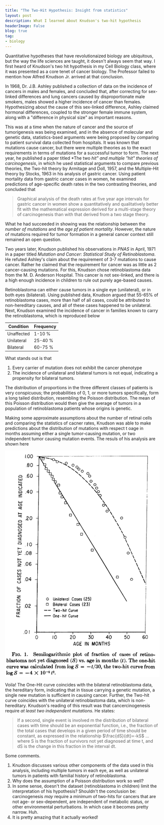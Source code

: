 ```yaml
---
title: "The Two-Hit Hypothesis: Insight from statistics"
layout: post
description: What I learned about Knudson's two-hit hypothesis
headerImage: False
blog: true
tag: 
- biology
---
```

Quantitative hypotheses that have revolutionaized biology are ubiquitous, but the way the life sciences are taught, it doesn't always seem that way. I first heard of Knudson's two hit hypothesis in my Cell Biology class, where it was presented as a core tenet of cancer biology. The Professor failed to mention how Alfred Knudson Jr. arrived at that conclusion.

In 1968, Dr. J.B. Ashley published a collection of data on the incidence of cancers in males and females, and concluded that, after correcting for sex-linked differences and lung cancers caused by disproportionate male smokers, males showed a higher incidence of cancer than females. Hypothesizing about the cause of this sex-linked difference, Ashley claimed hormonal differences, coupled to the stronger female immune system, along with a "difference in physical size" as important reasons. 

This was at a time when the nature of cancer and the source of tumorigenesis was being examined, and in the absence of molecular and genetic data, statistics-bsed arguments were being proposed by comparing to patient survival data collected from hospitals. It was known that mutations cause cancer, but there were multiple theories as to the exact requirements in terms of mutations for a successful tumor to form. The next year, he published a paper titled *The two *hit" and multiple "hit" theories of carcinogenesis*, in which he used statistical arguments to compare previous theories, the Two-hit theory by Armitage and Doll, 1957, and the Multiple-Hit theory by Stocks, 1963 in his analysis of gastric cancer. Using patient mortality data from gastric cancer cases in women, he examined predictions of age-specific death rates in the two contrasting theories, and concluded that

> Graphical analysis of the death rates at five year age intervals for gastric cancer in women show a quantitatively and qualitatively better fit with the mathematical expression derived for a multi-stage theory of carcinogenesis than with that derived from a two stage theory.

What he had succeeded in showing was the relationship between the *number of mutations* and the *age pf patient mortality*. However, the nature of mutations required for tumor formation in a general cancer context still remained an open question.

Two years later, Knudson published his observations in *PNAS* in April, 1971 in a paper titled *Mutation and Cancer: Statistical Study of Retinoblastoma*. He refuted Ashley's claim about the requirement of 3-7 mutations to cause cancer. Rather he claimed that the requirement for cancer was as little as 2 cancer-causing mutations. For this, Knudson chose retinoblastoma data from the M. D. Anderson Hospital. This cancer is not sex-linked, and there is a high enough incidence in children to rule out purely age-based causes.

Retinoblastoma can either cause tumors in a single eye (unilateral), or in both eyes (bilateral). Using published data, Knudson argued that 55-65% of retinoblastoma cases, more than half of all cases, could be attributed to non-hereditary causes, and all of these cases happened to be unilateral. Next, Knudson examined the incidence of cancer in families known to carry the retinoblastoma, which is reproduced below

| Condition  | Frequency |
|------------|-----------|
| Unaffected | 1-10 %    |
| Unilateral | 25-40 %   |
| Bilateral  | 60-75 %   |
	
What stands out is that 

1. Every carrier of mutation does not exhibit the cancer phenotype
2. The incidence of unilateral and bilateral tumors is not equal, indicating a propensity for bilateral tumors.

The distribution of proportions in the three different classes of patients is very conspicuous; the probabilities of 0, 1, or more tumors specifically, form a long tailed distribution, resembling the Poisson distribution. The mean of this Poisson distribution would then give the average of tumors in a population of retinoblastoma patients whose origins is genetic. 

Making some approximate assumptions about the number of retinal cells and comparing the statistics of cacner rates, Knudson was able to make predictions about the distribution of mutations with respect t oage in months assuming either a single tumor-causing mutation, or two independent tumor causing mutation events. The resuls of his analysis are shown here

![Knudson's data](/assets/images/Kundson1971.png)

Voila! The One-Hit curve coincides with the bilateral retinoblastoma data, the hereditary form, indicating that in tissue carrying a genetic mutation, a single new mutation is sufficient in causing cancer. Further, the Two-hit curve coincides with the unilateral retinoblastoma data, which is non-hereditary. Knudson's reading of this result was that cancercinogenesis require *at least two independent mutations*. He states:

> If a second, single event is involved m the distribution of bilateral cases with time should be an exponential function, i.e., the fraction of the total cases that develops in a given period of time should be constant, as expressed in the relationship $\frac{dS}{dt}=-kS$ ... where S is the fraction of survivors not yet  diagnosed at time t, and dS is the change in this fraction in the interval dt.

Some comments.
1. Knudson discusses various other components of the data used in this analysis, including multiple tumors in each eye, as well as unilateral tumors in patients with familial history of retinoblastoma.
2. Why does the assumption of a Poisson distribution work so well? 
3. In some sense, doesn't the dataset (retinoblastoma in children) limit the interpretation of his hypothesis? Shouldn't the conclusion be: carcinogenesis *may* require a minimum of two-hits for cancers that are not age- or sex-dependent, are independent of metabolic status, or other environmental perturbations. In which case it becomes pretty narrow. Huh.
4. It is pretty amazing that it actually worked!
